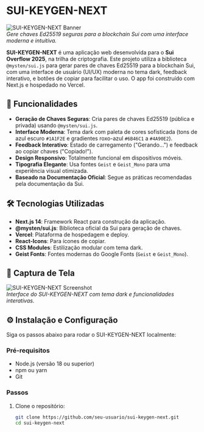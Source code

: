 # SUI-KEYGEN-NEXT

![SUI-KEYGEN-NEXT Banner](https://via.placeholder.com/1200x400.png?text=SUI-KEYGEN-NEXT+-+Gerador+de+Chaves+Sui)  
*Gere chaves Ed25519 seguras para a blockchain Sui com uma interface moderna e intuitiva.*

**SUI-KEYGEN-NEXT** é uma aplicação web desenvolvida para o **Sui Overflow 2025**, na trilha de criptografia. Este projeto utiliza a biblioteca `@mysten/sui.js` para gerar pares de chaves Ed25519 para a blockchain Sui, com uma interface de usuário (UI/UX) moderna no tema dark, feedback interativo, e botões de copiar para facilitar o uso. O app foi construído com Next.js e hospedado no Vercel.

## 🚀 Funcionalidades

- **Geração de Chaves Seguras**: Cria pares de chaves Ed25519 (pública e privada) usando `@mysten/sui.js`.
- **Interface Moderna**: Tema dark com paleta de cores sofisticada (tons de azul escuro `#1A1F2E` e gradientes roxo-azul `#6B46C1` a `#4A90E2`).
- **Feedback Interativo**: Estado de carregamento ("Gerando...") e feedback ao copiar chaves ("Copiado!").
- **Design Responsivo**: Totalmente funcional em dispositivos móveis.
- **Tipografia Elegante**: Usa fontes `Geist` e `Geist_Mono` para uma experiência visual otimizada.
- **Baseado na Documentação Oficial**: Segue as práticas recomendadas pela documentação da Sui.

## 🛠️ Tecnologias Utilizadas

- **Next.js 14**: Framework React para construção da aplicação.
- **@mysten/sui.js**: Biblioteca oficial da Sui para geração de chaves.
- **Vercel**: Plataforma de hospedagem e deploy.
- **React-Icons**: Para ícones de copiar.
- **CSS Modules**: Estilização modular com tema dark.
- **Geist Fonts**: Fontes modernas do Google Fonts (`Geist` e `Geist_Mono`).

## 📸 Captura de Tela

![SUI-KEYGEN-NEXT Screenshot](https://via.placeholder.com/800x600.png?text=Screenshot+do+SUI-KEYGEN-NEXT)  
*Interface do SUI-KEYGEN-NEXT com tema dark e funcionalidades interativas.*

## ⚙️ Instalação e Configuração

Siga os passos abaixo para rodar o SUI-KEYGEN-NEXT localmente:

### Pré-requisitos
- Node.js (versão 18 ou superior)
- npm ou yarn
- Git

### Passos
1. Clone o repositório:
   ```bash
   git clone https://github.com/seu-usuario/sui-keygen-next.git
   cd sui-keygen-next